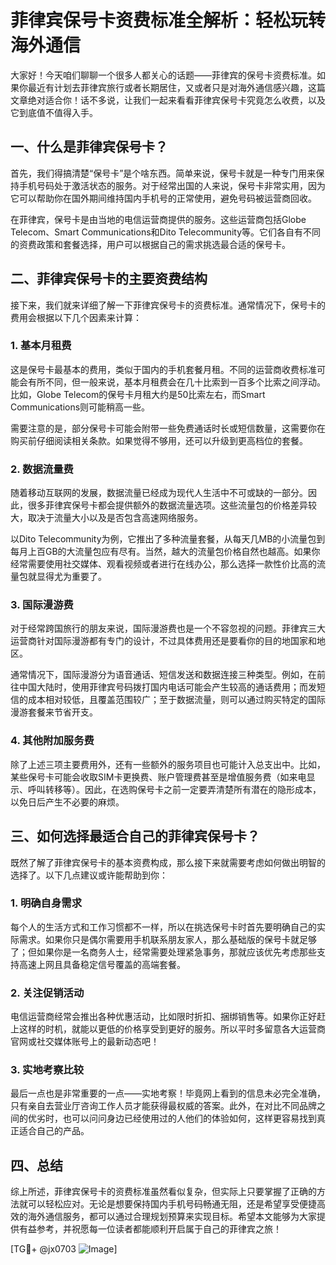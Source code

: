 # 菲律宾保号卡资费标准全解析：轻松玩转海外通信

大家好！今天咱们聊聊一个很多人都关心的话题——菲律宾的保号卡资费标准。如果你最近有计划去菲律宾旅行或者长期居住，又或者只是对海外通信感兴趣，这篇文章绝对适合你！话不多说，让我们一起来看看菲律宾保号卡究竟怎么收费，以及它到底值不值得入手。

## 一、什么是菲律宾保号卡？

首先，我们得搞清楚“保号卡”是个啥东西。简单来说，保号卡就是一种专门用来保持手机号码处于激活状态的服务。对于经常出国的人来说，保号卡非常实用，因为它可以帮助你在国外期间维持国内手机号的正常使用，避免号码被运营商回收。

在菲律宾，保号卡是由当地的电信运营商提供的服务。这些运营商包括Globe Telecom、Smart Communications和Dito Telecommunity等。它们各自有不同的资费政策和套餐选择，用户可以根据自己的需求挑选最合适的保号卡。

## 二、菲律宾保号卡的主要资费结构

接下来，我们就来详细了解一下菲律宾保号卡的资费标准。通常情况下，保号卡的费用会根据以下几个因素来计算：

### 1. 基本月租费

这是保号卡最基本的费用，类似于国内的手机套餐月租。不同的运营商收费标准可能会有所不同，但一般来说，基本月租费会在几十比索到一百多个比索之间浮动。比如，Globe Telecom的保号卡月租大约是50比索左右，而Smart Communications则可能稍高一些。

需要注意的是，部分保号卡可能会附带一些免费通话时长或短信数量，这需要你在购买前仔细阅读相关条款。如果觉得不够用，还可以升级到更高档位的套餐。

### 2. 数据流量费

随着移动互联网的发展，数据流量已经成为现代人生活中不可或缺的一部分。因此，很多菲律宾保号卡都会提供额外的数据流量选项。这些流量包的价格差异较大，取决于流量大小以及是否包含高速网络服务。

以Dito Telecommunity为例，它推出了多种流量套餐，从每天几MB的小流量包到每月上百GB的大流量包应有尽有。当然，越大的流量包价格自然也越高。如果你经常需要使用社交媒体、观看视频或者进行在线办公，那么选择一款性价比高的流量包就显得尤为重要了。

### 3. 国际漫游费

对于经常跨国旅行的朋友来说，国际漫游费也是一个不容忽视的问题。菲律宾三大运营商针对国际漫游都有专门的设计，不过具体费用还是要看你的目的地国家和地区。

通常情况下，国际漫游分为语音通话、短信发送和数据连接三种类型。例如，在前往中国大陆时，使用菲律宾号码拨打国内电话可能会产生较高的通话费用；而发短信的成本相对较低，且覆盖范围较广；至于数据流量，则可以通过购买特定的国际漫游套餐来节省开支。

### 4. 其他附加服务费

除了上述三项主要费用外，还有一些额外的服务项目也可能计入总支出中。比如，某些保号卡可能会收取SIM卡更换费、账户管理费甚至是增值服务费（如来电显示、呼叫转移等）。因此，在选购保号卡之前一定要弄清楚所有潜在的隐形成本，以免日后产生不必要的麻烦。

## 三、如何选择最适合自己的菲律宾保号卡？

既然了解了菲律宾保号卡的基本资费构成，那么接下来就需要考虑如何做出明智的选择了。以下几点建议或许能帮助到你：

### 1. 明确自身需求

每个人的生活方式和工作习惯都不一样，所以在挑选保号卡时首先要明确自己的实际需求。如果你只是偶尔需要用手机联系朋友家人，那么基础版的保号卡就足够了；但如果你是一名商务人士，经常需要处理紧急事务，那就应该优先考虑那些支持高速上网且具备稳定信号覆盖的高端套餐。

### 2. 关注促销活动

电信运营商经常会推出各种优惠活动，比如限时折扣、捆绑销售等。如果你正好赶上这样的时机，就能以更低的价格享受到更好的服务。所以平时多留意各大运营商官网或社交媒体账号上的最新动态吧！

### 3. 实地考察比较

最后一点也是非常重要的一点——实地考察！毕竟网上看到的信息未必完全准确，只有亲自去营业厅咨询工作人员才能获得最权威的答案。此外，在对比不同品牌之间的优劣时，也可以问问身边已经使用过的人他们的体验如何，这样更容易找到真正适合自己的产品。

## 四、总结

综上所述，菲律宾保号卡的资费标准虽然看似复杂，但实际上只要掌握了正确的方法就可以轻松应对。无论是想要保持国内手机号码畅通无阻，还是希望享受便捷高效的海外通信服务，都可以通过合理规划预算来实现目标。希望本文能够为大家提供有益参考，并祝愿每一位读者都能顺利开启属于自己的菲律宾之旅！

[TG💪+ @jx0703 ![Image](https://github.com/user-attachments/assets/dbca1d08-cadb-493c-b0ec-ad6f7a83f270)]